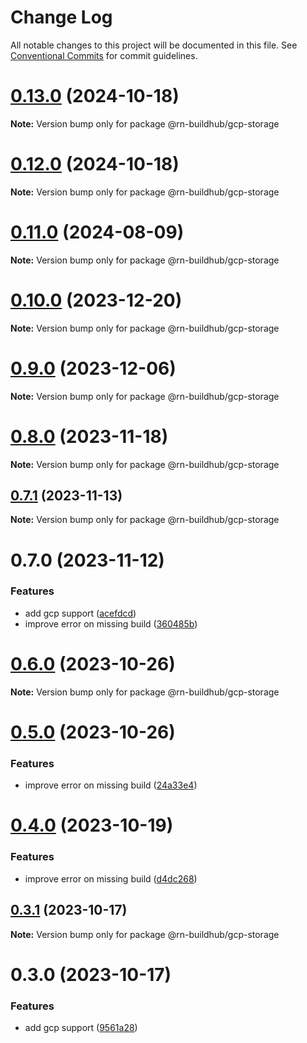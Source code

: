 # Change Log

All notable changes to this project will be documented in this file.
See [Conventional Commits](https://conventionalcommits.org) for commit guidelines.

# [0.13.0](https://github.com/xtreamsrl/react-native-build-hub/compare/v0.12.0...v0.13.0) (2024-10-18)

**Note:** Version bump only for package @rn-buildhub/gcp-storage





# [0.12.0](https://github.com/xtreamsrl/react-native-build-hub/compare/v0.11.0...v0.12.0) (2024-10-18)

**Note:** Version bump only for package @rn-buildhub/gcp-storage





# [0.11.0](https://github.com/xtreamsrl/react-native-build-hub/compare/v0.10.2...v0.11.0) (2024-08-09)

**Note:** Version bump only for package @rn-buildhub/gcp-storage





# [0.10.0](https://github.com/xtreamsrl/react-native-build-hub/compare/v0.9.0...v0.10.0) (2023-12-20)

**Note:** Version bump only for package @rn-buildhub/gcp-storage





# [0.9.0](https://github.com/xtreamsrl/react-native-build-hub/compare/v0.8.0...v0.9.0) (2023-12-06)

**Note:** Version bump only for package @rn-buildhub/gcp-storage





# [0.8.0](https://github.com/xtreamsrl/react-native-build-hub/compare/v0.7.2...v0.8.0) (2023-11-18)

**Note:** Version bump only for package @rn-buildhub/gcp-storage





## [0.7.1](https://github.com/xtreamsrl/react-native-build-hub/compare/v0.7.0...v0.7.1) (2023-11-13)

**Note:** Version bump only for package @rn-buildhub/gcp-storage





# 0.7.0 (2023-11-12)


### Features

* add gcp support ([acefdcd](https://github.com/xtreamsrl/react-native-build-hub/commit/acefdcd25b01e78fccf0525b26f3287b6b362d2b))
* improve error on missing build ([360485b](https://github.com/xtreamsrl/react-native-build-hub/commit/360485ba74c7b0291278ef91c024b3b1be63565b))





# [0.6.0](https://github.com/xtreamsrl/react-native-build-hub/compare/v0.5.0...v0.6.0) (2023-10-26)

**Note:** Version bump only for package @rn-buildhub/gcp-storage





# [0.5.0](https://github.com/xtreamsrl/react-native-build-hub/compare/v0.3.0...v0.5.0) (2023-10-26)


### Features

* improve error on missing build ([24a33e4](https://github.com/xtreamsrl/react-native-build-hub/commit/24a33e4e4458321a46d5ea6fc77cd0fae32d602f))





# [0.4.0](https://github.com/xtreamsrl/react-native-build-hub/compare/v0.3.1...v0.4.0) (2023-10-19)


### Features

* improve error on missing build ([d4dc268](https://github.com/xtreamsrl/react-native-build-hub/commit/d4dc268a4f57e71c04644f2f81d659d000193979))





## [0.3.1](https://github.com/xtreamsrl/react-native-build-hub/compare/v0.3.0...v0.3.1) (2023-10-17)

**Note:** Version bump only for package @rn-buildhub/gcp-storage





# 0.3.0 (2023-10-17)


### Features

* add gcp support ([9561a28](https://github.com/xtreamsrl/react-native-build-hub/commit/9561a280493301dfa2f31ca86e2967329beb0e5a))
